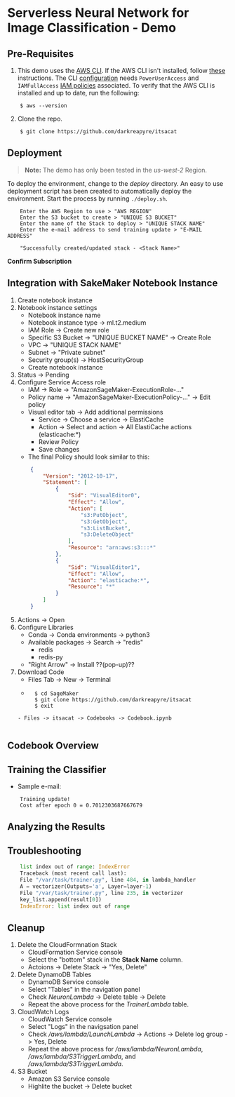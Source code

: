 # Serverless Neural Network for Image Classification - Demo

## Pre-Requisites
1. This demo uses the [AWS CLI](http://docs.aws.amazon.com/cli/latest/userguide/cli-chap-welcome.html). If the AWS CLI isn't installed,  follow [these](http://docs.aws.amazon.com/cli/latest/userguide/installing.html) instructions. The CLI [configuration](http://docs.aws.amazon.com/cli/latest/userguide/cli-chap-getting-started.html) needs `PowerUserAccess` and `IAMFullAccess` [IAM policies](http://docs.aws.amazon.com/IAM/latest/UserGuide/access_policies.html) associated. To verify that the AWS CLI is installed and up to date, run the following:
```console
    $ aws --version
```
2. Clone the repo.
```console
    $ git clone https://github.com/darkreapyre/itsacat
``` 

## Deployment

>**Note:** The demo has only been tested in the *us-west-2* Region.

To deploy the environment, change to the *deploy* directory. An easy to use deployment script has been created to automatically deploy the environment. Start the process by running `./deploy.sh`.

```console
    Enter the AWS Region to use > "AWS REGION"
    Enter the S3 bucket to create > "UNIQUE S3 BUCKET"
    Enter the name of the Stack to deploy > "UNIQUE STACK NAME"
    Enter the e-mail address to send training update > "E-MAIL ADDRESS"
```

```shell
    "Successfully created/updated stack - <Stack Name>"
```

**Confirm Subscription**

## Integration with SakeMaker Notebook Instance

1. Create notebook instance
2. Notebook instance settings
    - Notebook instance name
    - Notebook instance type -> ml.t2.medium
    - IAM Role -> Create new role
    - Specific S3 Bucket -> "UNIQUE BUCKET NAME" -> Create Role
    - VPC -> "UNIQUE STACK NAME"
    - Subnet -> "Private subnet"
    - Security group(s) -> HostSecurityGroup
    - Create notebook instance
3. Status -> Pending
4. Configure Service Access role
    - IAM -> Role -> "AmazonSageMaker-ExecutionRole-..."
    - Policy name -> "AmazonSageMaker-ExecutionPolicy-..." -> Edit policy
    - Visual editor tab -> Add additional permissions
        - Service -> Choose a service -> ElastiCache
        - Action -> Select and action -> All ElastiCache actions (elasticache:*) 
        - Review Policy
        - Save changes
    - The final Policy should look similar to this:
    ```json
        {
            "Version": "2012-10-17",
            "Statement": [
                {
                    "Sid": "VisualEditor0",
                    "Effect": "Allow",
                    "Action": [
                        "s3:PutObject",
                        "s3:GetObject",
                        "s3:ListBucket",
                        "s3:DeleteObject"
                    ],
                    "Resource": "arn:aws:s3:::*"
                },
                {
                    "Sid": "VisualEditor1",
                    "Effect": "Allow",
                    "Action": "elasticache:*",
                    "Resource": "*"
                }
            ]
        }
    ```
5. Actions -> Open
6. Configure Libraries
    - Conda -> Conda environments -> python3
    - Available packages -> Search -> "redis"
        - redis
        - redis-py
    - "Right Arrow" -> Install ??(pop-up)??
7. Download Code
    - Files Tab -> New -> Terminal
    - ```shell
        $ cd SageMaker
        $ git clone https://github.com/darkreapyre/itsacat
        $ exit
    ```
    - Files -> itsacat -> Codebooks -> Codebook.ipynb


## Codebook Overview

## Training the Classifier

- Sample e-mail:
```text
    Training update!
    Cost after epoch 0 = 0.7012303687667679
```

## Analyzing the Results

## Troubleshooting

```python
    list index out of range: IndexError
    Traceback (most recent call last):
    File "/var/task/trainer.py", line 484, in lambda_handler
    A = vectorizer(Outputs='a', Layer=layer-1)
    File "/var/task/trainer.py", line 235, in vectorizer
    key_list.append(result[0])
    IndexError: list index out of range
```

## Cleanup

1. Delete the CloudFormnation Stack
    - CloudFormation Service console
    - Select the "bottom" stack in the **Stack Name** column.
    - Actoions -> Delete Stack -> "Yes, Delete"
2. Delete DynamoDB Tables
    - DynamoDB Service console
    - Select "Tables" in the navigation panel
    - Check *NeuronLambda* -> Delete table -> Delete
    - Repeat the above process for the *TrainerLambda* table.
3. CloudWatch Logs
    - CloudWatch Service console
    - Select "Logs" in the navigsation panel
    - Check */aws/lambda/LaunchLambda* -> Actions -> Delete log group -> Yes, Delete
    - Repeat the above process for */aws/lambda/NeuronLambda*, */aws/lambda/S3TriggerLambda*, and */aws/lambda/S3TriggerLambda*.
4. S3 Bucket
    - Amazon S3 Service console
    - Highlite the bucket -> Delete bucket